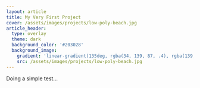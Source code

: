 ```yaml
---
layout: article
title: My Very First Project
cover: /assets/images/projects/low-poly-beach.jpg
article_header:
  type: overlay
  theme: dark
  background_color: '#203028'
  background_image:
    gradient: 'linear-gradient(135deg, rgba(34, 139, 87, .4), rgba(139, 34, 139, .4))'
    src: /assets/images/projects/low-poly-beach.jpg
---
```



Doing a simple test...


